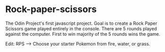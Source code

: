 # Rock-paper-scissors

The Odin Project's first javascript project. Goal is to create a Rock Paper Scissors game played entirely in the console. There are 5 rounds played against the computer. First to win majority of the 5 rounds wins the game.

Edit: RPS --> Choose your starter Pokemon from fire, water, or grass.
